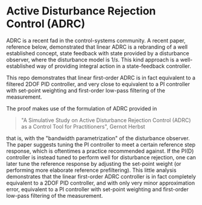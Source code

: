 # Active Disturbance Rejection Control (ADRC)
ADRC is a recent fad in the control-systems community. A recent paper, reference below, demonstrated that linear ADRC is a rebranding of a well established concept, state feedback with state provided by a disturbance observer, where the disturbance model is $1/s$. This kind approach is a well-established way of providing integral action in a state-feedback controller.

This repo demonstrates that linear first-order ADRC is in fact equivalent to a filtered 2DOF PID controller, and very close to equivalent to a PI controller with set-point weighting and first-order low-pass filtering of the measurement.

The proof makes use of the formulation of ADRC provided in 

> "A Simulative Study on Active Disturbance Rejection Control (ADRC) as a Control Tool for Practitioners", Gernot Herbst

that is, with the "bandwidth parametrization" of the disturbance observer. The paper suggests tuning the PI controller to meet a certain reference step response, which is oftentimes a practice recommended against. If the PI(D) controller is instead tuned to perform well for disturbance rejection, one can later tune the reference response by adjusting the set-point weight (or performing more elaborate reference prefiltering). This little analysis demonstrates that the linear first-order ADRC controller is in fact completely equivalent to a 2DOF PID controller, and with only very minor approximation error, equivalent to a PI controller with set-point weighting and first-order low-pass filtering of the measurement.